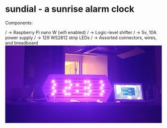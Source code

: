 # sundial - a sunrise alarm clock
Components:

/  -> Raspberry Pi nano W (wifi enabled)
/  -> Logic-level shifter
/  -> 5v, 10A power supply
/  -> 129 WS2812 strip LEDs
/  -> Assorted connectors, wires, and breadboard
![Clock](clock.jpeg)
